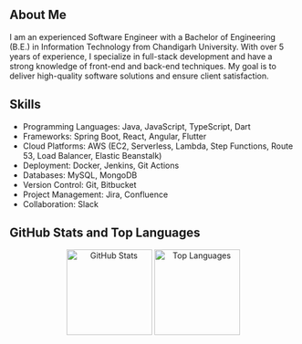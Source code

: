 ## About Me
I am an experienced Software Engineer with a Bachelor of Engineering (B.E.) in Information Technology from Chandigarh University. With over 5 years of experience, I specialize in full-stack development and have a strong knowledge of front-end and back-end techniques. My goal is to deliver high-quality software solutions and ensure client satisfaction.

## Skills
- Programming Languages: Java, JavaScript, TypeScript, Dart
- Frameworks: Spring Boot, React, Angular, Flutter
- Cloud Platforms: AWS (EC2, Serverless, Lambda, Step Functions, Route 53, Load Balancer, Elastic Beanstalk)
- Deployment: Docker, Jenkins, Git Actions
- Databases: MySQL, MongoDB
- Version Control: Git, Bitbucket
- Project Management: Jira, Confluence
- Collaboration: Slack

## GitHub Stats and Top Languages
<div align="center">
  <img src="https://github-readme-stats.vercel.app/api?username=pankaj-kumar-techie&include_all_commits=true&show_icons=true&theme=github_dark" alt="GitHub Stats" height="150" />
  <img src="https://github-readme-stats.vercel.app/api/top-langs/?username=pankaj-kumar-techie&theme=github_dark&hide=Jupyter%20Notebook,css,html,scss,python&layout=compact" alt="Top Languages" height="150" />
</div>
